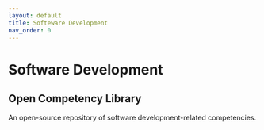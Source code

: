 ```yaml
---
layout: default
title: Softeware Development
nav_order: 0
---
```

# Software Development
## Open Competency Library

An open-source repository of software development-related competencies.


